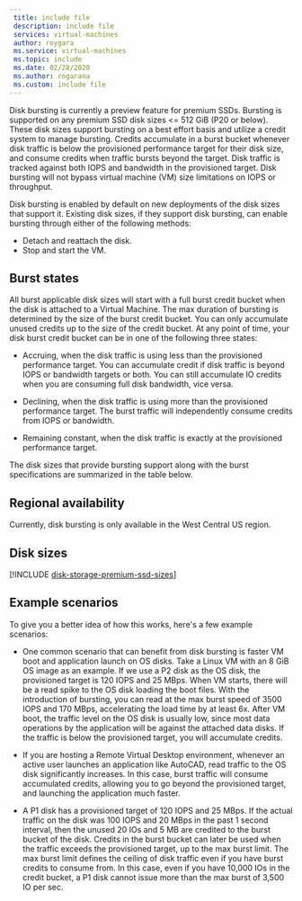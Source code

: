 ```yaml
---
 title: include file
 description: include file
 services: virtual-machines
 author: roygara
 ms.service: virtual-machines
 ms.topic: include
 ms.date: 02/28/2020
 ms.author: rogarana
 ms.custom: include file
---
```


Disk bursting is currently a preview feature for premium SSDs. Bursting is supported on any premium SSD disk sizes <= 512 GiB (P20 or below). These disk sizes support bursting on a best effort basis and utilize a credit system to manage bursting. Credits accumulate in a burst bucket whenever disk traffic is below the provisioned performance target for their disk size, and consume credits when traffic bursts beyond the target. Disk traffic is tracked against both IOPS and bandwidth in the provisioned target. Disk bursting will not bypass virtual machine (VM) size limitations on IOPS or throughput.

Disk bursting is enabled by default on new deployments of the disk sizes that support it. Existing disk sizes, if they support disk bursting, can enable bursting through either of the following methods:

- Detach and reattach the disk.
- Stop and start the VM.

## Burst states

All burst applicable disk sizes will start with a full burst credit bucket when the disk is attached to a Virtual Machine. The max duration of bursting is determined by the size of the burst credit bucket. You can only accumulate unused credits up to the size of the credit bucket. At any point of time, your disk burst credit bucket can be in one of the following three states: 

- Accruing, when the disk traffic is using less than the provisioned performance target. You can accumulate credit if disk traffic is beyond IOPS or bandwidth targets or both. You can still accumulate IO credits when you are consuming full disk bandwidth, vice versa.  

- Declining, when the disk traffic is using more than the provisioned performance target. The burst traffic will independently consume credits from IOPS or bandwidth. 

- Remaining constant, when the disk traffic is exactly at the provisioned performance target. 

The disk sizes that provide bursting support along with the burst specifications are summarized in the table below.

## Regional availability

Currently, disk bursting is only available in the West Central US region.

## Disk sizes

[!INCLUDE [disk-storage-premium-ssd-sizes](disk-storage-premium-ssd-sizes.md)]

## Example scenarios

To give you a better idea of how this works, here's a few example scenarios:

- One common scenario that can benefit from disk bursting is faster VM boot and application launch on OS disks. Take a Linux VM with an 8 GiB OS image as an example. If we use a P2 disk as the OS disk, the provisioned target is 120 IOPS and 25 MBps. When VM starts, there will be a read spike to the OS disk loading the boot files. With the introduction of bursting, you can read at the max burst speed of 3500 IOPS and 170 MBps, accelerating the load time by at least 6x. After VM boot, the traffic level on the OS disk is usually low, since most data operations by the application will be against the attached data disks. If the traffic is below the provisioned target, you will accumulate credits.

- If you are hosting a Remote Virtual Desktop environment, whenever an active user launches an application like AutoCAD, read traffic to the OS disk significantly increases. In this case, burst traffic will consume accumulated credits, allowing you to go beyond the provisioned target, and launching the application much faster.

- A P1 disk has a provisioned target of 120 IOPS and 25 MBps. If the actual traffic on the disk was 100 IOPS and 20 MBps in the past 1 second interval, then the unused 20 IOs and 5 MB are credited to the burst bucket of the disk. Credits in the burst bucket can later be used when the traffic exceeds the provisioned target, up to the max burst limit. The max burst limit defines the ceiling of disk traffic even if you have burst credits to consume from. In this case, even if you have 10,000 IOs in the credit bucket, a P1 disk cannot issue more than the max burst of 3,500 IO per sec.  
